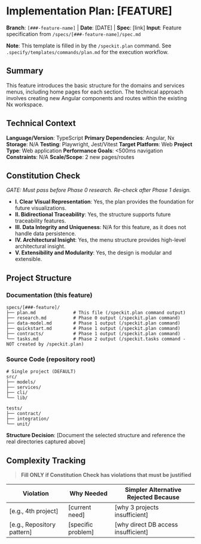 # Implementation Plan: [FEATURE]

**Branch**: `[###-feature-name]` | **Date**: [DATE] | **Spec**: [link]
**Input**: Feature specification from `/specs/[###-feature-name]/spec.md`

**Note**: This template is filled in by the `/speckit.plan` command. See `.specify/templates/commands/plan.md` for the execution workflow.

## Summary

This feature introduces the basic structure for the domains and services menus, including home pages for each section. The technical approach involves creating new Angular components and routes within the existing Nx workspace.

## Technical Context

**Language/Version**: TypeScript
**Primary Dependencies**: Angular, Nx
**Storage**: N/A
**Testing**: Playwright, Jest/Vitest
**Target Platform**: Web
**Project Type**: Web application
**Performance Goals**: <500ms navigation
**Constraints**: N/A
**Scale/Scope**: 2 new pages/routes

## Constitution Check

*GATE: Must pass before Phase 0 research. Re-check after Phase 1 design.*

- **I. Clear Visual Representation**: Yes, the plan provides the foundation for future visualizations.
- **II. Bidirectional Traceability**: Yes, the structure supports future traceability features.
- **III. Data Integrity and Uniqueness**: N/A for this feature, as it does not handle data persistence.
- **IV. Architectural Insight**: Yes, the menu structure provides high-level architectural insight.
- **V. Extensibility and Modularity**: Yes, the design is modular and extensible.

## Project Structure

### Documentation (this feature)

```text
specs/[###-feature]/
├── plan.md              # This file (/speckit.plan command output)
├── research.md          # Phase 0 output (/speckit.plan command)
├── data-model.md        # Phase 1 output (/speckit.plan command)
├── quickstart.md        # Phase 1 output (/speckit.plan command)
├── contracts/           # Phase 1 output (/speckit.plan command)
└── tasks.md             # Phase 2 output (/speckit.tasks command - NOT created by /speckit.plan)
```

### Source Code (repository root)
<!--
  ACTION REQUIRED: Replace the placeholder tree below with the concrete layout
  for this feature. Delete unused options and expand the chosen structure with
  real paths (e.g., apps/admin, packages/something). The delivered plan must
  not include Option labels.
-->

```text
# Single project (DEFAULT)
src/
├── models/
├── services/
├── cli/
└── lib/

tests/
├── contract/
├── integration/
└── unit/

```

**Structure Decision**: [Document the selected structure and reference the real
directories captured above]

## Complexity Tracking

> **Fill ONLY if Constitution Check has violations that must be justified**

| Violation | Why Needed | Simpler Alternative Rejected Because |
|-----------|------------|-------------------------------------|
| [e.g., 4th project] | [current need] | [why 3 projects insufficient] |
| [e.g., Repository pattern] | [specific problem] | [why direct DB access insufficient] |
